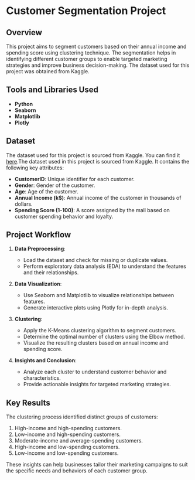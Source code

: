 # Customer Segmentation Project

## Overview
This project aims to segment customers based on their annual income and spending score using clustering technique. The segmentation helps in identifying different customer groups to enable targeted marketing strategies and improve business decision-making. The dataset used for this project was obtained from Kaggle.

## Tools and Libraries Used
- **Python**
- **Seaborn**
- **Matplotlib**
- **Plotly**

## Dataset
The dataset used for this project is sourced from Kaggle. You can find it [here](<https://www.kaggle.com/datasets/vjchoudhary7/customer-segmentation-tutorial-in-python>).The dataset used in this project is sourced from Kaggle. It contains the following key attributes:
- **CustomerID**: Unique identifier for each customer.
- **Gender**: Gender of the customer.
- **Age**: Age of the customer.
- **Annual Income (k$)**: Annual income of the customer in thousands of dollars.
- **Spending Score (1-100)**: A score assigned by the mall based on customer spending behavior and loyalty.

## Project Workflow
1. **Data Preprocessing**:
   - Load the dataset and check for missing or duplicate values.
   - Perform exploratory data analysis (EDA) to understand the features and their relationships.

2. **Data Visualization**:
   - Use Seaborn and Matplotlib to visualize relationships between features.
   - Generate interactive plots using Plotly for in-depth analysis.

3. **Clustering**:
   - Apply the K-Means clustering algorithm to segment customers.
   - Determine the optimal number of clusters using the Elbow method.
   - Visualize the resulting clusters based on annual income and spending score.

4. **Insights and Conclusion**:
   - Analyze each cluster to understand customer behavior and characteristics.
   - Provide actionable insights for targeted marketing strategies.

## Key Results
The clustering process identified distinct groups of customers:
1. High-income and high-spending customers.
2. Low-income and high-spending customers.
3. Moderate-income and average-spending customers.
4. High-income and low-spending customers.
5. Low-income and low-spending customers.

These insights can help businesses tailor their marketing campaigns to suit the specific needs and behaviors of each customer group.


